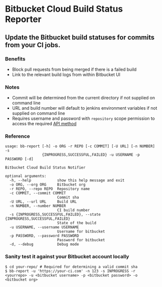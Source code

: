 # Bitbucket Cloud Build Status Reporter

## Update the Bitbucket  build statuses for commits from your CI jobs.

### Benefits
* Block pull requests from being merged if there is a failed build
* Link to the relevant build logs from within Bitbucket UI

### Notes
* Commit will be determined from the current directory if not supplied on command line
* URL and build number will default to jenkins environment variables if not supplied on command line
* Requires username and password with `repository` scope permission to access the required [API method](https://developer.atlassian.com/bitbucket/api/2/reference/resource/repositories/%7Busername%7D/%7Brepo_slug%7D/commit/%7Bnode%7D/statuses/build)

### Reference
```
usage: bb-report [-h] -o ORG -r REPO [-c COMMIT] [-U URL] [-n NUMBER] -s
                 {INPROGRESS,SUCCESSFUL,FAILED} -u USERNAME -p PASSWORD [-d]

Bitbucket Cloud Build Status Notifier

optional arguments:
  -h, --help            show this help message and exit
  -o ORG, --org ORG     Bitbucket org
  -r REPO, --repo REPO  Repository name
  -c COMMIT, --commit COMMIT
                        Commit sha
  -U URL, --url URL     Build URL
  -n NUMBER, --number NUMBER
                        CI build number
  -s {INPROGRESS,SUCCESSFUL,FAILED}, --state {INPROGRESS,SUCCESSFUL,FAILED}
                        State of the build
  -u USERNAME, --username USERNAME
                        Username for bitbucket
  -p PASSWORD, --password PASSWORD
                        Password for bitbucket
  -d, --debug           Debug mode
```

### Sanity test it against your Bitbucket account locally
```
$ cd your-repo/ # Required for determining a valid commit sha
$ bb-report -u 'https://your-ci.com' -n 123 -s INPROGRESS -r <yourrepo> -u <bitbucket username> -p <bitbucket password> -o <bitbucket org>
```
